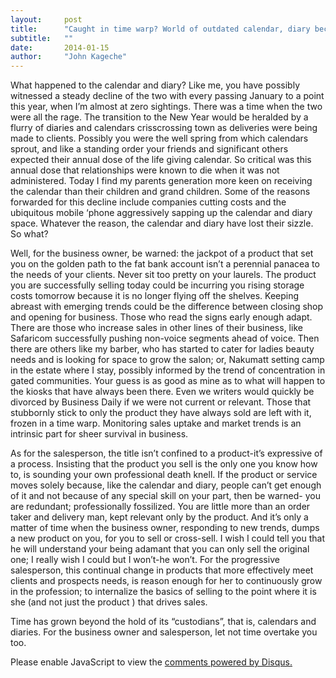 ```yaml
---
layout:     post
title:      "Caught in time warp? World of outdated calendar, diary beckons"
subtitle:   ""
date:       2014-01-15
author:     "John Kageche"
---
```


<p>What happened to the calendar and diary? Like me, you have possibly witnessed a steady decline of the two with every passing January to a point this year, when I’m almost at zero sightings. There was a time when the two were all the rage. The transition to the New Year would be heralded by a flurry of diaries and calendars crisscrossing town as deliveries were being made to clients. Possibly you were the well spring from which calendars sprout, and like a standing order your friends and significant others expected their annual dose of the life giving calendar. So critical was this annual dose that relationships were known to die when it was not administered. Today I find my parents generation more keen on receiving the calendar than their children and grand children.  Some of the reasons forwarded for this decline include companies cutting costs and the ubiquitous mobile ‘phone aggressively sapping up the calendar and diary space. Whatever the reason, the calendar and diary have lost their sizzle. So what?</p>

<p>Well, for the business owner, be warned: the jackpot of a product that set you on the golden path to the fat bank account isn’t a perennial panacea to the needs of your clients. Never sit too pretty on your laurels. The product you are successfully selling today could be incurring you rising storage costs tomorrow because it is no longer flying off the shelves. Keeping abreast with emerging trends could be the difference between closing shop and opening for business. Those who read the signs early enough adapt. There are those who increase sales in other lines of their business, like Safaricom successfully pushing non-voice segments ahead of voice. Then there are others like my barber, who has started to cater for ladies beauty needs and is looking for space to grow the salon; or, Nakumatt setting camp in the estate where I stay, possibly informed by the trend of concentration in gated communities. Your guess is as good as mine as to what will happen to the kiosks that have always been there. Even we writers would quickly be divorced by Business Daily if we were not current or relevant.  Those that stubbornly stick to only the product they have always sold are left with it, frozen in a time warp. Monitoring sales uptake and market trends is an intrinsic part for sheer survival in business.</p>

<p>As for the salesperson, the title isn’t confined to a product-it’s expressive of a process. Insisting that the product you sell is the only one you know how to, is sounding your own professional death knell.  If the product or service moves solely because, like the calendar and diary, people can’t get enough of it and not because of any special skill on your part, then be warned- you are redundant; professionally fossilized. You are little more than an order taker and delivery man, kept relevant only by the product. And it’s only a matter of time when the business owner, responding to new trends, dumps a new product on you, for you to sell or cross-sell. I wish I could tell you that he will understand your being adamant that you can only sell the original one; I really wish I could but I won’t-he won’t.  For the progressive salesperson, this continual change in products  that more effectively meet clients and prospects needs, is reason enough for her to continuously grow in the profession; to internalize the basics of selling to the point where it is she (and not just the product ) that drives sales. </p>

<p>Time has grown beyond the hold of its “custodians”, that is, calendars and diaries. For the business owner and salesperson, let not time overtake you too. </p>

<div id="disqus_thread"></div>
<script type="text/javascript">
    /* * * CONFIGURATION VARIABLES * * */
    var disqus_shortname = 'lendmeyourears';
    var disqus_identifier = '2014-01-15';
    
    /* * * DON'T EDIT BELOW THIS LINE * * */
    (function() {
        var dsq = document.createElement('script'); dsq.type = 'text/javascript'; dsq.async = true;
        dsq.src = '//' + disqus_shortname + '.disqus.com/embed.js';
        (document.getElementsByTagName('head')[0] || document.getElementsByTagName('body')[0]).appendChild(dsq);
    })();
</script>
<noscript>Please enable JavaScript to view the <a href="https://disqus.com/?ref_noscript" rel="nofollow">comments powered by Disqus.</a></noscript>

<script type="text/javascript"><!--
//<![CDATA[
	twatchData = 'page='+encodeURIComponent( window.location );
	if( typeof document.referrer != 'undefined' && document.referrer != '' ) {
		twatchData += '&ref='+encodeURIComponent( document.referrer );
	}
	twatchData += '&no_cookies=true';
	if( typeof screen.width != 'undefined' ) {
		twatchData += '&resolution='+screen.width+'x'+screen.height;
	}
	document.write('<scr'+'ipt type="text/javascript" '+
	'src="http://www.lendmeyourears.co.ke/twatch/remote/js_logger.php?'+twatchData+'">'+
	'</scr'+'ipt>');
//]]>
//--></script>